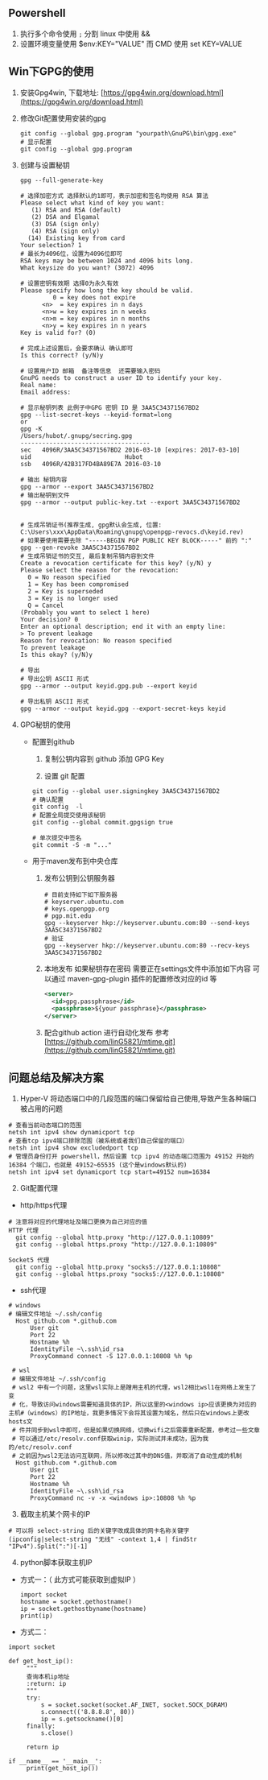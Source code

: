
## Powershell
1. 执行多个命令使用 `;` 分割  linux 中使用 &&
2. 设置环境变量使用 $env:KEY="VALUE" 而 CMD 使用 set KEY=VALUE 

## Win下GPG的使用

1. 安装Gpg4win, 下载地址: [https://gpg4win.org/download.html](https://gpg4win.org/download.html)

2. 修改Git配置使用安装的gpg

   ```shell
   git config --global gpg.program "yourpath\GnuPG\bin\gpg.exe"
   # 显示配置
   git config --global gpg.program
   ```

   

3. 创建与设置秘钥

   ```shell
   gpg --full-generate-key
   
   # 选择加密方式 选择默认的1即可，表示加密和签名均使用 RSA 算法
   Please select what kind of key you want:
      (1) RSA and RSA (default)
      (2) DSA and Elgamal
      (3) DSA (sign only)
      (4) RSA (sign only)
     (14) Existing key from card
   Your selection? 1
   # 最长为4096位，设置为4096位即可
   RSA keys may be between 1024 and 4096 bits long.
   What keysize do you want? (3072) 4096
   
   # 设置密钥有效期 选择0为永久有效
   Please specify how long the key should be valid.
            0 = key does not expire
         <n>  = key expires in n days
         <n>w = key expires in n weeks
         <n>m = key expires in n months
         <n>y = key expires in n years
   Key is valid for? (0)
   
   # 完成上述设置后，会要求确认 确认即可
   Is this correct? (y/N)y
   
   # 设置用户ID 邮箱  备注等信息  还需要输入密码
   GnuPG needs to construct a user ID to identify your key.
   Real name:
   Email address: 
   
   # 显示秘钥列表 此例子中GPG 密钥 ID 是 3AA5C34371567BD2
   gpg --list-secret-keys --keyid-format=long
   or
   gpg -K
   /Users/hubot/.gnupg/secring.gpg
   ------------------------------------
   sec   4096R/3AA5C34371567BD2 2016-03-10 [expires: 2017-03-10]
   uid                          Hubot 
   ssb   4096R/42B317FD4BA89E7A 2016-03-10
   
   # 输出 秘钥内容  
   gpg --armor --export 3AA5C34371567BD2
   # 输出秘钥到文件
   gpg --armor --output public-key.txt --export 3AA5C34371567BD2
   
   
   # 生成吊销证书(推荐生成, gpg默认会生成, 位置: C:\Users\xxx\AppData\Roaming\gnupg\openpgp-revocs.d\keyid.rev)
   # 如果要使用需要去除 "-----BEGIN PGP PUBLIC KEY BLOCK-----" 前的 ":"
   gpg --gen-revoke 3AA5C34371567BD2
   # 生成吊销证书的交互, 最后复制吊销内容到文件
   Create a revocation certificate for this key? (y/N) y
   Please select the reason for the revocation:
     0 = No reason specified
     1 = Key has been compromised
     2 = Key is superseded
     3 = Key is no longer used
     Q = Cancel
   (Probably you want to select 1 here)
   Your decision? 0
   Enter an optional description; end it with an empty line:
   > To prevent leakage
   Reason for revocation: No reason specified
   To prevent leakage
   Is this okay? (y/N)y
   
   # 导出
   # 导出公钥 ASCII 形式
   gpg --armor --output keyid.gpg.pub --export keyid
   
   # 导出私钥 ASCII 形式
   gpg --armor --output keyid.gpg --export-secret-keys keyid
   ```

4. GPG秘钥的使用

   * 配置到github

     1. 复制公钥内容到 github 添加 GPG Key

     2. 设置 git 配置

     ```shell
     git config --global user.signingkey 3AA5C34371567BD2
     # 确认配置
     git config  -l
     # 配置全局提交使用该秘钥
     git config --global commit.gpgsign true
     
     # 单次提交中签名
     git commit -S -m "..."
     
     ```

   * 用于maven发布到中央仓库

     1. 发布公钥到公钥服务器

        ```shell
        # 目前支持如下如下服务器
        # keyserver.ubuntu.com
        # keys.openpgp.org
        # pgp.mit.edu
        gpg --keyserver hkp://keyserver.ubuntu.com:80 --send-keys 3AA5C34371567BD2
        # 验证
        gpg --keyserver hkp://keyserver.ubuntu.com:80 --recv-keys 3AA5C34371567BD2
        
        ```
     2. 本地发布 如果秘钥存在密码 需要正在settings文件中添加如下内容 可以通过 maven-gpg-plugin 插件的配置修改对应的id 等
        ```xml
        <server>
          <id>gpg.passphrase</id>
          <passphrase>${your passphrase}</passphrase>
        </server>
        ```
      3. 配合github action 进行自动化发布 参考[https://github.com/linG5821/mtime.git](https://github.com/linG5821/mtime.git)

        

## 问题总结及解决方案
1. Hyper-V 将动态端口中的几段范围的端口保留给自己使用,导致产生各种端口被占用的问题
```shell
# 查看当前动态端口的范围
netsh int ipv4 show dynamicport tcp
# 查看tcp ipv4端口排除范围（被系统或者我们自己保留的端口）
netsh int ipv4 show excludedport tcp
# 管理员身份打开 powershell，然后设置 tcp ipv4 的动态端口范围为 49152 开始的 16384 个端口，也就是 49152~65535 (这个是windows默认的)
netsh int ipv4 set dynamicport tcp start=49152 num=16384
```

2. Git配置代理
  * http/https代理
  ```
  # 注意将对应的代理地址及端口更换为自己对应的值
  HTTP 代理
    git config --global http.proxy "http://127.0.0.1:10809"
    git config --global https.proxy "http://127.0.0.1:10809"

  Socket5 代理
    git config --global http.proxy "socks5://127.0.0.1:10808"
    git config --global https.proxy "socks5://127.0.0.1:10808"
  ```
  * ssh代理
  ```
  # windows
  # 编辑文件地址 ~/.ssh/config
    Host github.com *.github.com
        User git
        Port 22
        Hostname %h
        IdentityFile ~\.ssh\id_rsa
        ProxyCommand connect -S 127.0.0.1:10808 %h %p
    
   # wsl
   # 编辑文件地址 ~/.ssh/config
   # wsl2 中有一个问题，这里wsl实际上是蹭用主机的代理，wsl2相比wsl1在网络上发生了变
   # 化，导致访问windows需要知道具体的IP，所以这里的<windows ip>应该更换为对应的主机#（windows）的IP地址，我更多情况下会将其设置为域名，然后只在windows上更改hosts文
   # 件并同步到wsl中即可，但是如果切换网络，切换wifi之后需要重新配置，参考过一些文章
   # 可以通过/etc/resolv.conf获取winip，实际测试并未成功，因为我的/etc/resolv.conf
   # 之前因为wsl2无法访问互联网，所以修改过其中的DNS值，并取消了自动生成的机制
    Host github.com *.github.com
        User git
        Port 22
        Hostname %h
        IdentityFile ~\.ssh\id_rsa
        ProxyCommand nc -v -x <windows ip>:10808 %h %p
  ```
3. 截取主机某个网卡的IP
``` 
# 可以将 select-string 后的关键字改成具体的网卡名称关键字
(ipconfig|select-string "无线" -context 1,4 | findStr "IPv4").Split(":")[-1]
```
4. python脚本获取主机IP
  * 方式一：（ 此方式可能获取到虚拟IP ）
    ```
    import socket
    hostname = socket.gethostname()
    ip = socket.gethostbyname(hostname)
    print(ip)
    ```
   * 方式二：
   ```
   import socket

   def get_host_ip():
        """
        查询本机ip地址
        :return: ip
        """
        try:
            s = socket.socket(socket.AF_INET, socket.SOCK_DGRAM)
            s.connect(('8.8.8.8', 80))
            ip = s.getsockname()[0]
        finally:
            s.close()

        return ip

   if __name__ == '__main__':
        print(get_host_ip())
   ```